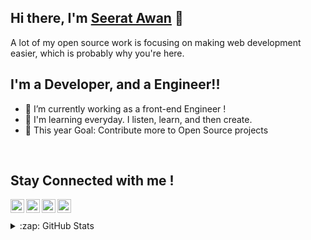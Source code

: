 ## Hi there, I'm [Seerat Awan][website] 👋

A lot of my open source work is focusing on making web development easier, which is probably why you're here.


## I'm a Developer, and a Engineer!!

- 🔭 I’m currently working as a front-end Engineer !
- 🌱 I'm learning everyday. I listen, learn, and then create.
- 🥅 This year Goal: Contribute more to Open Source projects

<br />

## Stay Connected with me !

<a href="https://twitter.com/seeratawan01">
  <img align="left" alt="damianrincondrc" width="22px" src="https://img.icons8.com/fluent/48/000000/twitter.png"/>
</a>
<a href="https://www.instagram.com/seerat_awan01/">
  <img align="left" alt="Instagram" width="22px" src="https://img.icons8.com/nolan/64/instagram-new.png"/>
</a>
<a href="mailto:seeratsdsking@gmail.com">
  <img align="left" alt="Gmail" width="22px" src="https://img.icons8.com/fluent/48/000000/gmail.png"/>
</a>
<a href="https://www.linkedin.com/in/seerat-awan-01">
  <img align="left" alt="Linkedin" width="22px" src="https://img.icons8.com/fluent/48/000000/linkedin.png"/>
</a>

<br/>
<br/>

<details>
  <summary>:zap: GitHub Stats</summary>

  <img style="float: left" alt="alhassn GitHub Stats" src="https://github-readme-stats.codestackr.vercel.app/api?username=seeratawan01&hide_border=true&layout=compact&show_icons=true" />
  <img  style="float: left" alt="alhassn GitHub Stats" src="https://github-readme-stats-eight-theta.vercel.app/api/top-langs/?username=seeratawan01&layout=compact&hide_border=true&show_icons=true"/>

</details>

[website]: https://www.linkedin.com/in/seerat-awan-01
[twitter]: https://twitter.com/seeratawan01
[instagram]: https://www.instagram.com/seerat_awan01/
[linkedin]: https://www.linkedin.com/in/seerat-awan-01
